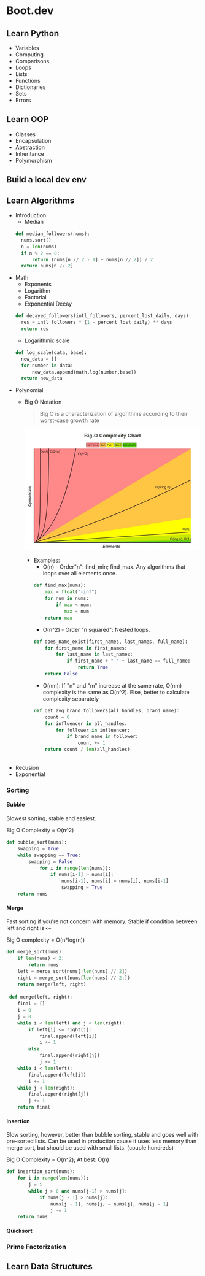 # Boot.dev
## Learn Python
 - Variables
 - Computing
 - Comparisons
 - Loops
 - Lists
 - Functions
 - Dictionaries
 - Sets
 - Errors

## Learn OOP
 - Classes
 - Encapsulation
 - Abstraction
 - Inheritance
 - Polymorphism

## Build a local dev env

## Learn Algorithms
 - Introduction
   - Median
   ```python
   def median_followers(nums):
     nums.sort()
     n = len(nums)
     if n % 2 == 0:
         return (nums[n // 2 - 1] + nums[n // 2]) / 2
     return nums[n // 2]
   ```
 - Math
   - Exponents
   - Logarithm
   - Factorial
   - Exponential Decay
   ```python
   def decayed_followers(intl_followers, percent_lost_daily, days):
     res = intl_followers * (1 - percent_lost_daily) ** days
     return res
   ```
   - Logarithmic scale
   ```python
   def log_scale(data, base):
     new_data = []
     for number in data:
         new_data.append(math.log(number,base))
     return new_data
   ```
 - Polynomial
   - Big O Notation
     > Big O is a characterization of algorithms according to their worst-case growth rate


     ![Big-O Complexity Chart](./images/big-o-chart.jpeg)
     - Examples:
       - O(n) - Order"n": find_min; find_max. Any algorithms that loops over all elements once.
       ```python
       def find_max(nums):
           max = float("-inf")
           for num in nums:
               if max < num:
                  max = num
           return max
       ```
       - O(n^2) - Order "n squared": Nested loops.
       ```python
       def does_name_exist(first_names, last_names, full_name):
           for first_name in first_names:
               for last_name in last_names:
                   if first_name + " " + last_name == full_name:
                       return True
           return False
       ```
        - O(nm): If "n" and "m" increase at the same rate, O(nm) complexity is the same as O(n^2). Else, better to calculate complexity separately
       ```python
       def get_avg_brand_followers(all_handles, brand_name):
           count = 0
           for influencer in all_handles:
               for follower in influencer:
                   if brand_name in follower:
                       count += 1
           return count / len(all_handles)
                
       ```
 - Recusion
 - Exponential
 ### Sorting
 #### Bubble
   Slowest sorting, stable and easiest.
 
   Big O Complexity = O(n^2)
    
 ```python
 def bubble_sort(nums):
     swapping = True
     while swapping == True:
         swapping = False
             for i in range(len(nums)):
                 if nums[i-1] > nums[i]:
                     nums[i-1], nums[i] = nums[i], nums[i-1]
                     swapping = True
     return nums
 
 ```
 #### Merge
   Fast sorting if you're not concern with memory. Stable if condition between left and right is `<=`
   
   Big O complexity = O(n*log(n))
   
   ```python
   def merge_sort(nums):
       if len(nums) < 2:
           return nums
       left = merge_sort(nums[:len(nums) // 2])
       right = merge_sort(nums[len(nums) // 2:])
       return merge(left, right)
       
    def merge(left, right):
       final = []
       i = 0
       j = 0
       while i < len(left) and j < len(right):
           if left[i] <= right[j]:
               final.append(left[i])
               i += 1
           else:
               final.append(right[j])
               j += 1
       while i < len(left):
           final.append(left[i])
           i += 1
       while j < len(right):
           final.append(right[j])
           j += 1
       return final
   ```
   
 #### Insertion
 Slow sorting, however, better than bubble sorting, stable and goes well with pre-sorted lists. Can be used in production cause it uses less memory than merge sort, but should be used with small lists. (couple hundreds)

Big O Complexity = O(n^2); At best: O(n)

```python
def insertion_sort(nums):
    for i in range(len(nums)):
        j = i
        while j > 0 and nums[j-1] > nums[j]:
            if nums[j - 1] > nums[j]:
                nums[j - 1], nums[j] = nums[j], nums[j - 1]
                j -= 1
    return nums
```
 #### Quicksort
 ### Prime Factorization
 ## Learn Data Structures
